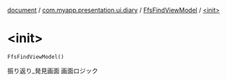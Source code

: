 [document](../../index.md) / [com.myapp.presentation.ui.diary](../index.md) / [FfsFindViewModel](index.md) / [&lt;init&gt;](./-init-.md)

# &lt;init&gt;

`FfsFindViewModel()`

振り返り_発見画面 画面ロジック

